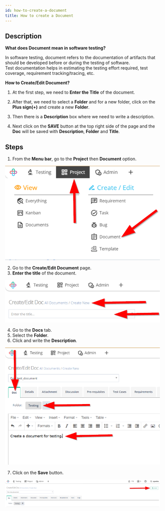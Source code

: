 ```yaml
---
id: how-to-create-a-document
title: How to create a Document
---
```


## Description

**What does Document mean in software testing?**  

In software testing, document refers to the documentation of artifacts that should be developed before or during the testing of software.  
Test documentation helps in estimating the testing effort required, test coverage, requirement tracking/tracing, etc.

**How to Create/Edit Document?**  

1. At the first step, we need to **Enter the Title** of the document.

2. After that, we need to select a **Folder** and for a new folder, click on the **Plus sign(+)** and create a new **Folder**.

3. Then there is a **Description** box where we need to write a description.

4. Next click on the **SAVE** button at the top right side of the page and the **Doc** will be saved with **Description**, **Folder** and **Title**.

## Steps

1. From the **Menu bar**, go to the **Project** then **Document** option.

![](/img/how-tos/how-to-create-a-document/doc-option.png)

2. Go to the **Create/Edit Document** page.
3. **Enter the title** of the document.

![](/img/how-tos/how-to-create-a-document/doc-title.png)

4. Go to the **Docs** tab.
5. Select the **Folder**.
6. Click and write the **Description**.

![](/img/how-tos/how-to-create-a-document/doc-info.png)

7. Click on the **Save** button.

![](/img/how-tos/how-to-create-a-document/save-doc.png)